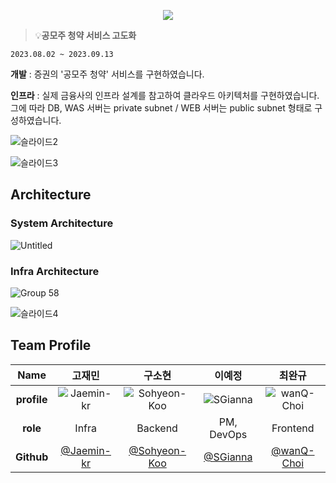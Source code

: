 <p align="center"><img src="https://github.com/FISA-on-Top/.github/blob/b729b83e836e6544c7e59d4bdbcef49ee7589414/logo.svg"/>
</p>

> 💡**공모주 청약 서비스 고도화**
>

`2023.08.02 ~ 2023.09.13`

__개발__ : 증권의 '공모주 청약' 서비스를 구현하였습니다.

__인프라__ : 실제 금융사의 인프라 설계를 참고하여 클라우드 아키텍처를 구현하였습니다. 그에 따라 DB, WAS 서버는 private subnet / WEB 서버는 public subnet 형태로 구성하였습니다.

![슬라이드2](https://github.com/FISA-on-Top/.github/assets/111681258/32181447-cf82-4642-b609-f89f6dedd76d)

![슬라이드3](https://github.com/FISA-on-Top/.github/assets/111681258/d75543ed-118a-463b-a1eb-d6f3703cd638)

## Architecture
### System Architecture
![Untitled](https://github.com/FISA-on-Top/.github/assets/111681258/8556451c-5b43-4fd8-899c-941c240cd743)

### Infra Architecture
![Group 58](https://github.com/FISA-on-Top/.github/assets/111681258/22269768-e5bf-49f2-a12e-08c42aee8ccc)

![슬라이드4](https://github.com/FISA-on-Top/.github/assets/111681258/2ebc158c-271c-443d-84ea-e517ca1fe898)

## Team Profile
|Name|고재민|구소현|이예정|최완규|
|:---:|:---:|:---:|:---:|:---:|
|__profile__|![Jaemin-kr](https://github.com/Jaemin-kr.png)|![Sohyeon-Koo](https://github.com/Sohyeon-Koo.png)|![SGianna](https://github.com/SGianna.png)|![wanQ-Choi](https://github.com/wanQ-Choi.png)|
|__role__|Infra|Backend|PM, DevOps|Frontend|
|__Github__|[@Jaemin-kr](https://github.com/Jaemin-kr)|[@Sohyeon-Koo](https://github.com/Sohyeon-Koo)|[@SGianna](https://github.com/SGianna)|[@wanQ-Choi](https://github.com/wanQ-Choi)|
